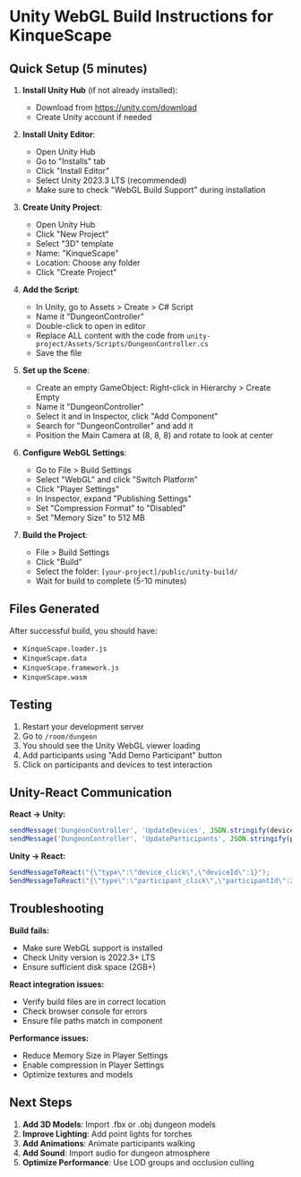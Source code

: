 # Unity WebGL Build Instructions for KinqueScape

## Quick Setup (5 minutes)

1. **Install Unity Hub** (if not already installed):
   - Download from https://unity.com/download
   - Create Unity account if needed

2. **Install Unity Editor**:
   - Open Unity Hub
   - Go to "Installs" tab
   - Click "Install Editor" 
   - Select Unity 2023.3 LTS (recommended)
   - Make sure to check "WebGL Build Support" during installation

3. **Create Unity Project**:
   - Open Unity Hub
   - Click "New Project"
   - Select "3D" template
   - Name: "KinqueScape"
   - Location: Choose any folder
   - Click "Create Project"

4. **Add the Script**:
   - In Unity, go to Assets > Create > C# Script
   - Name it "DungeonController"
   - Double-click to open in editor
   - Replace ALL content with the code from `unity-project/Assets/Scripts/DungeonController.cs`
   - Save the file

5. **Set up the Scene**:
   - Create an empty GameObject: Right-click in Hierarchy > Create Empty
   - Name it "DungeonController"
   - Select it and in Inspector, click "Add Component"
   - Search for "DungeonController" and add it
   - Position the Main Camera at (8, 8, 8) and rotate to look at center

6. **Configure WebGL Settings**:
   - Go to File > Build Settings
   - Select "WebGL" and click "Switch Platform"
   - Click "Player Settings"
   - In Inspector, expand "Publishing Settings"
   - Set "Compression Format" to "Disabled"
   - Set "Memory Size" to 512 MB

7. **Build the Project**:
   - File > Build Settings
   - Click "Build"
   - Select the folder: `[your-project]/public/unity-build/`
   - Wait for build to complete (5-10 minutes)

## Files Generated

After successful build, you should have:
- `KinqueScape.loader.js`
- `KinqueScape.data` 
- `KinqueScape.framework.js`
- `KinqueScape.wasm`

## Testing

1. Restart your development server
2. Go to `/room/dungeon`
3. You should see the Unity WebGL viewer loading
4. Add participants using "Add Demo Participant" button
5. Click on participants and devices to test interaction

## Unity-React Communication

**React → Unity:**
```javascript
sendMessage('DungeonController', 'UpdateDevices', JSON.stringify(devices));
sendMessage('DungeonController', 'UpdateParticipants', JSON.stringify(participants));
```

**Unity → React:**
```csharp
SendMessageToReact("{\"type\":\"device_click\",\"deviceId\":1}");
SendMessageToReact("{\"type\":\"participant_click\",\"participantId\":2}");
```

## Troubleshooting

**Build fails:**
- Make sure WebGL support is installed
- Check Unity version is 2022.3+ LTS
- Ensure sufficient disk space (2GB+)

**React integration issues:**
- Verify build files are in correct location
- Check browser console for errors
- Ensure file paths match in component

**Performance issues:**
- Reduce Memory Size in Player Settings
- Enable compression in Player Settings
- Optimize textures and models

## Next Steps

1. **Add 3D Models**: Import .fbx or .obj dungeon models
2. **Improve Lighting**: Add point lights for torches
3. **Add Animations**: Animate participants walking
4. **Add Sound**: Import audio for dungeon atmosphere
5. **Optimize Performance**: Use LOD groups and occlusion culling